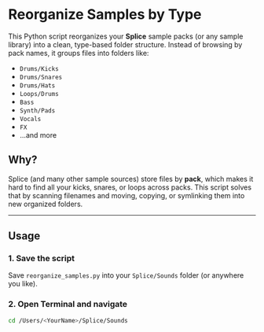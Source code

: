 # Reorganize Samples by Type

This Python script reorganizes your **Splice** sample packs (or any sample library) into a clean, type-based folder structure. Instead of browsing by pack names, it groups files into folders like:

- `Drums/Kicks`
- `Drums/Snares`
- `Drums/Hats`
- `Loops/Drums`
- `Bass`
- `Synth/Pads`
- `Vocals`
- `FX`
- …and more

## Why?

Splice (and many other sample sources) store files by **pack**, which makes it hard to find all your kicks, snares, or loops across packs. This script solves that by scanning filenames and moving, copying, or symlinking them into new organized folders.

---

## Usage

### 1. Save the script
Save `reorganize_samples.py` into your `Splice/Sounds` folder (or anywhere you like).

### 2. Open Terminal and navigate
```bash
cd /Users/<YourName>/Splice/Sounds
